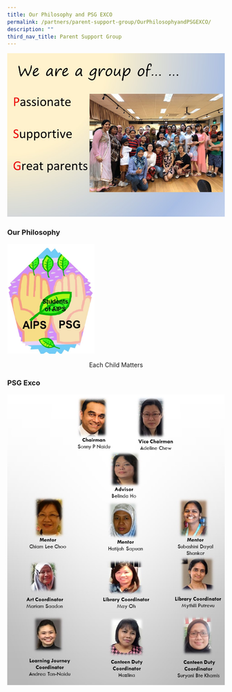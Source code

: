 ```yaml
---
title: Our Philosophy and PSG EXCO
permalink: /partners/parent-support-group/OurPhilosophyandPSGEXCO/
description: ""
third_nav_title: Parent Support Group
---
```

![Parent Support Group](/images/PSG.jpg)



### Our Philosophy 

<style>  
img {  
  display: block;  
  margin-left: auto;  
  margin-right: auto;  
}  
</style>  
<body><img src="/images/psg%20logo.jpg" alt="Our Philosop" style="width:40%;">  
  
</body>
<p style="text-align:center;">Each Child Matters</p>



### PSG Exco
	
<img alt="PSG Exco" src="/images/psg%20exco.jpg">